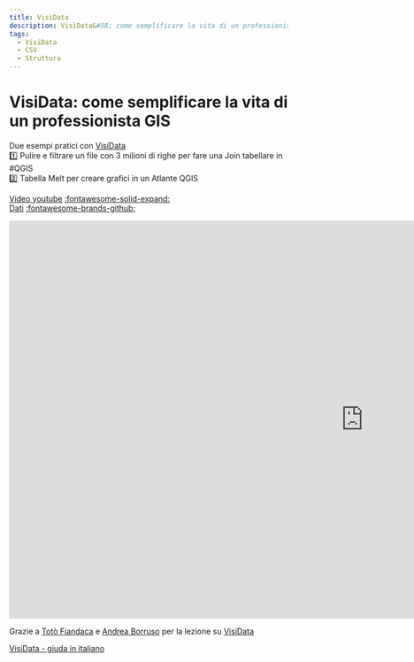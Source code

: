 ```yaml
---
title: VisiData
description: VisiData&#58; come semplificare la vita di un professionista GIS
tags:
  - VisiData
  - CSV
  - Struttura
---
```


# VisiData: come semplificare la vita di un professionista GIS

Due esempi pratici con [VisiData](https://www.visidata.org/)<br>
1️⃣ Pulire e filtrare un file con 3 milioni di righe per fare una Join tabellare in #QGIS<br>
2️⃣ Tabella Melt per creare grafici in un Atlante QGIS <br>


[Video youtube](https://www.youtube.com/watch?v=k1AOK3rz8PQ "VisiData&#58; come semplificare la vita di un professionista GIS") 
[:fontawesome-solid-expand:](https://www.youtube.com/watch?v=k1AOK3rz8PQ "Apri a schermo intero")<br>
[Dati](https://github.com/pigreco/visidata-gis#readme "visidata-gis") [:fontawesome-brands-github:](https://github.com/pigreco/visidata-gis#readme "GitHub")

<body> 
<iframe width="1280" height="720" src="https://www.youtube-nocookie.com/embed/k1AOK3rz8PQ" title="YouTube video player" frameborder="0" allow="accelerometer; autoplay; clipboard-write; encrypted-media; gyroscope; picture-in-picture" allowfullscreen></iframe>
</body> 

Grazie a [Totò Fiandaca](https://twitter.com/totofiandaca) e  [Andrea Borruso](https://twitter.com/aborruso) per la lezione su [VisiData](https://www.visidata.org/)

[VisiData - giuda in italiano](https://ondata.github.io/guidaVisiData/)